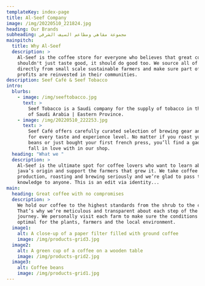 ```yaml
---
templateKey: index-page
title: Al-Seef Company
image: /img/20220510_221824.jpg
heading: Our Brands
subheading: مجموعة مقاهي ومطاعم السيف الشرقي
mainpitch:
  title: Why Al-Seef
  description: >
    Al-Seef is the coffee store for everyone who believes that great coffee
    shouldn't just taste good, it should do good too. We source all of our beans
    directly from small scale sustainable farmers and make sure part of the
    profits are reinvested in their communities.
description: Seef Café & Seef Tobacco
intro:
  blurbs:
    - image: /img/seeftobacco.jpg
      text: >
        Seef Tobacco is a Saudi company for the supply of tobacco in the Kingdom
        of Saudi Arabia | Eastern Province.
    - image: /img/20220510_222253.jpg
      text: >
        Seef Café offers carefully curated selection of brewing gear and tools
        for every taste and experience level. No matter if you roast your own
        beans or just bought your first french press, you’ll find a gadget to
        fall in love with in our shop.
  heading: "What we "
  description: >
    Al-Seef is the ultimate spot for coffee lovers who want to learn about their
    java’s origin and support the farmers that grew it. We take coffee
    production, roasting and brewing seriously and we’re glad to pass that
    knowledge to anyone. This is an edit via identity...
main:
  heading: Great coffee with no compromises
  description: >
    We hold our coffee to the highest standards from the shrub to the cup.
    That’s why we’re meticulous and transparent about each step of the coffee’s
    journey. We personally visit each farm to make sure the conditions are
    optimal for the plants, farmers and the local environment.
  image1:
    alt: A close-up of a paper filter filled with ground coffee
    image: /img/products-grid3.jpg
  image2:
    alt: A green cup of a coffee on a wooden table
    image: /img/products-grid2.jpg
  image3:
    alt: Coffee beans
    image: /img/products-grid1.jpg
---
```

